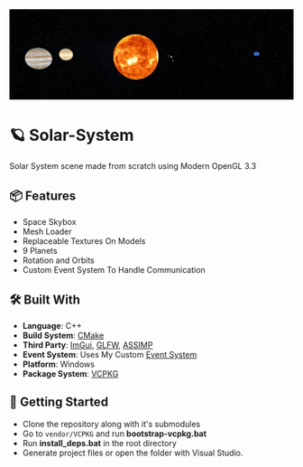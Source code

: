 ﻿<div align="center">
  <img src="docs/header_img.jpg" alt="AppImage01" />
</div>

# 🪐 Solar-System

Solar System scene made from scratch using Modern OpenGL 3.3

## 📦 Features

- Space Skybox
- Mesh Loader
- Replaceable Textures On Models
- 9 Planets
- Rotation and Orbits
- Custom Event System To Handle Communication

## 🛠️ Built With

- **Language**: C++
- **Build System**: [CMake](https://cmake.org)
- **Third Party**: [ImGui](https://github.com/ocornut/imgui), [GLFW](https://github.com/glfw/glfw), [ASSIMP](https://github.com/assimp/assimp)
- **Event System**: Uses My Custom [Event System](https://github.com/RoastedKaju/Event-System)
- **Platform**: Windows
- **Package System**: [VCPKG](https://github.com/microsoft/vcpkg)

## 🚀 Getting Started

- Clone the repository along with it's submodules
- Go to `vendor/VCPKG` and run **bootstrap-vcpkg.bat**
- Run **install_deps.bat** in the root directory
- Generate project files or open the folder with Visual Studio.
